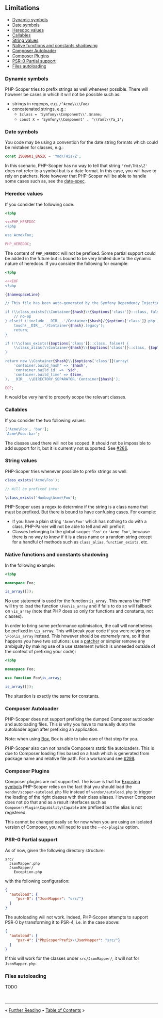 ## Limitations

- [Dynamic symbols](#dynamic-symbols)
- [Date symbols](#date-symbols)
- [Heredoc values](#heredoc-values)
- [Callables](#callables)
- [String values](#string-values)
- [Native functions and constants shadowing](#native-functions-and-constants-shadowing)
- [Composer Autoloader](#composer-autoloader)
- [Composer Plugins](#composer-plugins)
- [PSR-0 Partial support](#psr-0-partial-support)
- [Files autoloading](#files-autoloading)


### Dynamic symbols

PHP-Scoper tries to prefix strings as well whenever possible. There will however
be cases in which it will not be possible such as:

- strings in regexps, e.g. `/^Acme\\\\Foo/`
- concatenated strings, e.g.:
    - `$class = 'Symfony\\Component\\'.$name;`
    - `const X = 'Symfony\\Component' . '\\Yaml\\Ya_1';`


### Date symbols

You code may be using a convention for the date string formats which could be
mistaken for classes, e.g.:

```php
const ISO8601_BASIC = 'Ymd\THis\Z';
``` 

In this scenario, PHP-Scoper has no way to tell that string `'Ymd\THis\Z'` does
not refer to a symbol but is a date format. In this case, you will have to rely
on patchers. Note however that PHP-Scoper will be able to
handle some cases such as, see the [date-spec](../specs/misc/date.php).


### Heredoc values

If you consider the following code:

```php
<?php

<<<PHP_HEREDOC
<?php

use Acme\Foo;

PHP_HEREDOC;
```

The content of `PHP_HEREDOC` will not be prefixed. Some partial support could be
added in the future but is bound to be very limited due to the dynamic nature of
heredocs. If you consider the following for example:

```php
<?php

<<<EOF
<?php

{$namespaceLine}

// This file has been auto-generated by the Symfony Dependency Injection Component for internal use.

if (\\class_exists(\\Container{$hash}\\{$options['class']}::class, false)) {
    // no-op
} elseif (!include __DIR__.'/Container{$hash}/{$options['class']}.php') {
    touch(__DIR__.'/Container{$hash}.legacy');
    return;
}

if (!\\class_exists({$options['class']}::class, false)) {
    \\class_alias(\\Container{$hash}\\{$options['class']}::class, {$options['class']}::class, false);
}

return new \\Container{$hash}\\{$options['class']}(array(
    'container.build_hash' => '$hash',
    'container.build_id' => '$id',
    'container.build_time' => $time,
), __DIR__.\\DIRECTORY_SEPARATOR.'Container{$hash}');

EOF;
```

It would be very hard to properly scope the relevant classes.


### Callables

If you consider the two following values:

```php
['Acme\Foo', 'bar'];
'Acme\Foo::bar';
```

The classes used there will not be scoped. It should not be impossible to add
support for it, but it is currently not supported. See
[#286](https://github.com/humbug/php-scoper/issues/286).


### String values

PHP-Scoper tries whenever possible to prefix strings as well:

```php
class_exists('Acme\Foo');

// Will be prefixed into:

\class_exists('Humbug\Acme\Foo');
```

PHP-Scoper uses a regex to determine if the string is a class name that must be
prefixed. But there is bound to have confusing cases. For example:

- If you have a plain string `'Acme\Foo'` which has nothing to do with a class,
  PHP-Parser will not be able to tell and will prefix it
- Classes belonging to the global scope: `'Foo'` or `'Acme_Foo'`, because there
  is no way to know if it is a class name or a random string except for a
  handful of methods such as `class_alias`, `function_exists`, etc.


### Native functions and constants shadowing

In the following example:

```php
<?php

namespace Foo;

is_array([]);

```

No use statement is used for the function `is_array`. This means that PHP will
try to load the function `\Foo\is_array` and if fails to do so will fallback
on `\is_array` (note that PHP does so only for functions and constants, not
classes).

In order to bring some performance optimisation, the call will nonetheless be
prefixed in `\is_array`. This *will* break your code if you were relying on
`\Foo\is_array` instead. This however should be _extremely_ rare, so if that
happens you have two solutions: use a [patcher](#patchers) or simpler remove
any ambiguity by making use of a use statement (which is unneeded outside of
the context of prefixing your code):

```php
<?php

namespace Foo;

use function Foo\is_array;

is_array([]);

```

The situation is exactly the same for constants.


### Composer Autoloader

PHP-Scoper does not support prefixing the dumped Composer autoloader and
autoloading files. This is why you have to manually dump the autoloader again
after prefixing an application.

Note: when using [Box][box], Box is able to take care of that step for you.

PHP-Scoper also can not handle Composers static file autoloaders. This is due
to Composer loading files based on a hash which is generated from package name
and relative file path. For a workaround see
[#298](https://github.com/humbug/php-scoper/issues/298#issuecomment-525700081).


### Composer Plugins

Composer plugins are not supported. The issue is that for
[Exposing symbols][exposed-symbols] PHP-Scoper relies on the fact that you
should load the `vendor/scoper-autoload.php` file instead of
`vendor/autoload.php` to trigger the loading of the right classes with their
class aliases. However Composer does not do that and as a result interfaces such as
`Composer\Plugin\Capability\Capable` are prefixed but the alias is not registered.

This cannot be changed easily so for now when you are using an isolated version
of Composer, you will need to use the `--no-plugins` option.


### PSR-0 Partial support

As of now, given the following directory structure:

```
src/
  JsonMapper.php
  JsonMapper/
    Exception.php
```

with the following configuration:

```json
{
  "autoload": {
     "psr-0": {"JsonMapper": "src/"}
  }
}
```

The autoloading will not work. Indeed, PHP-Scoper attempts to support PSR-0 by
transforming it to PSR-4, i.e. in the case above:

```json
{
  "autoload": {
     "psr-4": {"PhpScoperPrefix\\JsonMapper": "src/"}
  }
}
```

If this will work for the classes under `src/JsonMapper/`, it will not for `JsonMapper.php`.


### Files autoloading

TODO


<br />
<hr />

« [Further Reading](further-reading.md#further-reading) • [Table of Contents](../README.md#table-of-contents) »


[box]: https://github.com/humbug/box
[exposed-symbols]: configuration.md#exposed-symbols
